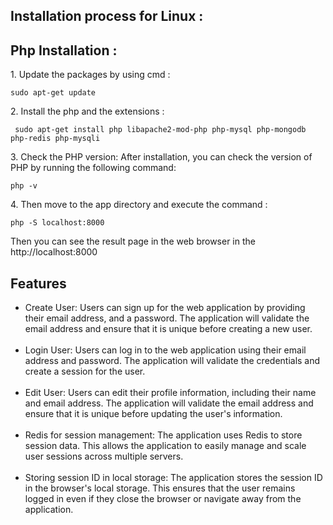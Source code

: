 
  <h2>Installation process for Linux :</h2>
  <h2>Php Installation :</h2>

  <p>1. Update the packages by using cmd :</p>
  <pre><code>sudo apt-get update</code></pre>
  <p>2. Install the php and the extensions :</p>

  <pre><code> sudo apt-get install php libapache2-mod-php php-mysql php-mongodb php-redis php-mysqli </code></pre>

  <p>
    3. Check the PHP version: After installation, you can check the version of
    PHP by running the following command:
  </p>
  <pre><code>php -v</code></pre>

  <p>4. Then move to the app directory and execute the command :</p>
  <pre><code>php -S localhost:8000</code></pre>
  <p>Then you can see the result page in the web browser in the http://localhost:8000</p>

<h2>Features</h2>
<ul>
<li>Create User: Users can sign up for the web application by providing their email address, and a password. The application will validate the email address and ensure that it is unique before creating a new user.</li> <br/>
<li>Login User: Users can log in to the web application using their email address and password. The application will validate the credentials and create a session for the user.</li> <br />
<li>Edit User: Users can edit their profile information, including their name and email address. The application will validate the email address and ensure that it is unique before updating the user's information.</li> <br/>
<li>Redis for session management: The application uses Redis to store session data. This allows the application to easily manage and scale user sessions across multiple servers.</li> <br/>
<li>Storing session ID in local storage: The application stores the session ID in the browser's local storage. This ensures that the user remains logged in even if they close the browser or navigate away from the application.</li>
</ul>
